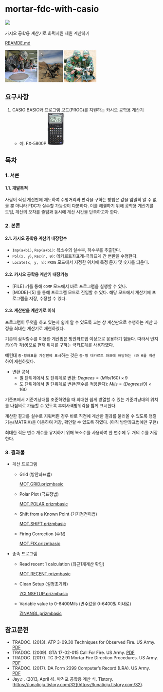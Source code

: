 # mortar-fdc-with-casio

<img src="https://img.shields.io/badge/casio_basic-blue?style=for-the-badge&logo=visualbasic&logoColor=ffffff" />

카시오 공학용 계산기로 화력지원 제원 계산하기

[REAMDE.md](./README.md)

<p>
    <img height="106" src="./assets/20240214_194740.png" />
    <img height="106" src="./assets/2018121900868_0.jpg" />
    <img height="106" src="./assets/20231021_111008.jpg" />
</p>

## 요구사항

1. CASIO BASIC와 프로그램 모드(PROG)를 지원하는 카시오 공학용 계산기
   - 예. FX-5800P <img height="106" src="./assets/20240429_082707.jpg" />

## 목차

### 1. 서론

   #### 1.1. 개발목적
   
   사람이 직접 계산판에 제도하여 수평거리와 편각을 구하는 방법은 값을 엄밀히 알 수 없을 뿐 아니라 FDC가 실수할 가능성이 다분하다. 이를 해결하기 위해 공학용 계산기를 도입, 계산의 오차를 줄임과 동시에 계산 시간을 단축하고자 한다.

### 2. 본론

   #### 2.1. 카시오 공학용 계산기 내장함수

   - ```Imp(a+bi)```, ```Rep(a+bi)```: 복소수의 실수부, 허수부를 추출한다.
   - ```Pol(x, y)```, ```Rec(r, θ)```: 데카르트좌표계-극좌표계 간 변환을 수행한다.
   - ```Locate(x, y, n)```: ```PROG``` 모드에서 지정한 위치에 특정 문자 및 숫자를 띄운다.

   #### 2.2. 카시오 공학용 계산기 내장기능

   - [FILE] 키를 통해 ```COMP``` 모드에서 바로 프로그램을 실행할 수 있다.
   - [MODE]-[5] 를 통해 프로그램 모드로 진입할 수 있다. 해당 모드에서 계산기에 프로그램을 저장, 수정할 수 있다.

   #### 2.3. 계산판을 계산기로 이식

   프로그램이 무엇을 하고 있는지 쉽게 알 수 있도록 교본 상 계산판으로 수행하는 계산 과정을 최대한 계산기로 재현하였다.
   
   기존의 삼각함수를 이용한 계산법은 방안좌표법 이상으로 응용하기 힘들다. 따라서 반지름(r)과 각(θ)으로 현재 위치를 구하는 극좌표계를 사용하였다.

   예컨대 ```종·횡좌표를 계산판에 표시```하는 것은 ```종·횡 데카르트 좌표에 해당하는 r과 θ를 계산```하여 재현하였다.
   
   - 변환 공식
       - 밀 단위계에서 도 단위계로 변환: $`Degrees = (Mils / 160) × 9`$
       - 도 단위계에서 밀 단위계로 변환(역수를 적용한다): $`Mils = (Degrees / 9) × 160`$
   
   기준포에서 기준겨냥대를 조준하였을 때 최대한 쉽게 방열할 수 있는 기준겨냥대의 위치를 나침의로 가늠할 수 있도록 후퇴사격방위각을 함께 표시한다.
   
   계산한 결과를 실수로 지워버린 경우 바로 직전에 계산한 결과를 불러올 수 있도록 행렬 기능(MATRIX)을 이용하여 저장, 확인할 수 있도록 하였다. (아직 방안좌표법에만 구현)
   
   최대한 적은 변수 개수를 유지하기 위해 복소수를 사용하여 한 변수에 두 개의 수를 저장한다.

### 3. 결과물
   
   - 계산 프로그램

      - Grid (방안좌표법)

        [MOT.GRID.prizmbasic](./src/prizmbasic/MOT.GRID.prizmbasic)

      - Polar Plot (극표정법)
      
         [MOT.POLAR.prizmbasic](./src/prizmbasic/MOT.POLAR.prizmbasic)
         
      - Shift from a Known Point (기지점전이법)
      
         [MOT.SHIFT.prizmbasic](./src/prizmbasic/MOT.SHIFT.prizmbasic)
         
      - Firing Correction (수정)
      
         [MOT.FIX.prizmbasic](./src/prizmbasic/MOT.FIX.prizmbasic)
         
   - 종속 프로그램
   
      - Read recent 1 calculation (최근1개계산 확인)
      
         [MOT.RECENT.prizmbasic](./src/prizmbasic/MOT.RECENT.prizmbasic)
         
      - Clean Setup (설정초기화)
      
         [ZCLNSETUP.prizmbasic](./src/prizmbasic/ZCLNSETUP.prizmbasic)
         
      - Variable value to 0-6400Mils (변수값을 0-6400밀 이내로)
      
         [ZINANGL.prizmbasic](./src/prizmbasic/ZINANGL.prizmbasic)

## 참고문헌

- TRADOC. (2013). ATP 3-09.30 Techniques for Observed Fire. US Army. [PDF](./references-archive/ARN5011_ATP%203-09x30%20FINAL%20WEB.pdf)
- TRADOC. (2009). GTA 17-02-015 Call For Fire. US Army. [PDF](./references-archive/call_for_fire.pdf)
- TRADOC. (2017). TC 3-22.91 Mortar Fire Direction Procedures. US Army. [PDF](./references-archive/ARN3488_TC%203-22x91%20FINAL%20WEB%201.pdf)
- TRADOC. (2017). DA Form 2399 Computer’s Record (LRA). US Army. [PDF](./references-archive/ARN3823_DA%20FORM%202399%20FINAL.pdf)
- Jay♬. (2013, April 4). 박격포 공학용 계산 식. Tistory. [https://lunaticju.tistory.com/32](https://lunaticju.tistory.com/32).
